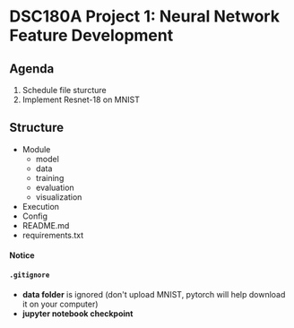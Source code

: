 # DSC180A Project 1: Neural Network Feature Development

## Agenda
1. Schedule file sturcture
2. Implement Resnet-18 on MNIST

## Structure
- Module
  - model
  - data
  - training
  - evaluation
  - visualization
- Execution
- Config
- README.md
- requirements.txt

#### Notice
#### `.gitignore`
- **data folder** is ignored (don't upload MNIST, pytorch will help download it on your computer)
- **jupyter notebook checkpoint**
